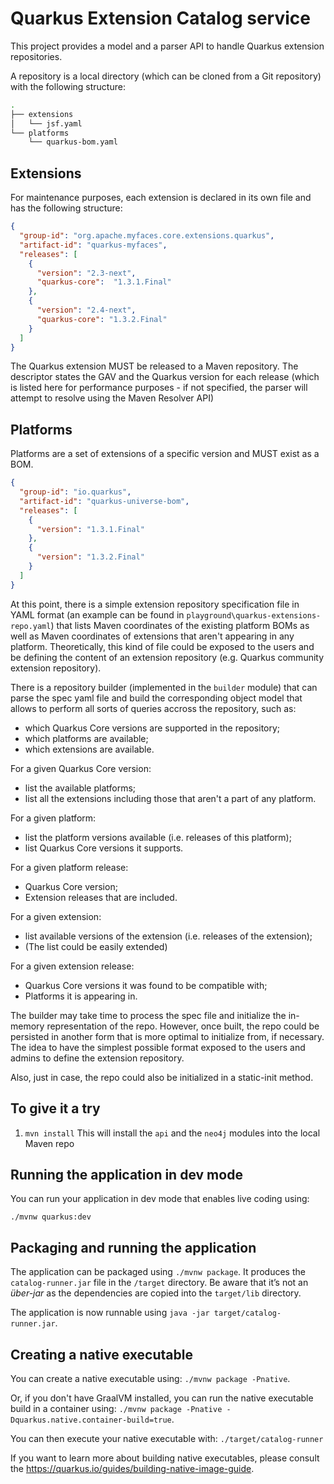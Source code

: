 # Quarkus Extension Catalog service

This project provides a model and a parser API to handle Quarkus extension repositories.

A repository is a local directory (which can be cloned from a Git repository) with the following structure: 

```bash
.
├── extensions
│   └── jsf.yaml
└── platforms
    └── quarkus-bom.yaml
```

## Extensions
For maintenance purposes, each extension is declared in its own file and has the following structure:

```json
{
  "group-id": "org.apache.myfaces.core.extensions.quarkus",
  "artifact-id": "quarkus-myfaces",
  "releases": [
    {
      "version": "2.3-next",
      "quarkus-core":  "1.3.1.Final"
    },
    {
      "version": "2.4-next",
      "quarkus-core": "1.3.2.Final"
    }
  ]
}
``` 

The Quarkus extension MUST be released to a Maven repository. The descriptor states the GAV and the Quarkus version for each release (which is listed here for performance purposes - if not specified, the parser will attempt to resolve using the Maven Resolver API)


## Platforms 

Platforms are a set of extensions of a specific version and MUST exist as a BOM. 

```json
{
  "group-id": "io.quarkus",
  "artifact-id": "quarkus-universe-bom",
  "releases": [
    {
      "version": "1.3.1.Final"
    },
    {
      "version": "1.3.2.Final"
    }
  ]
}
```

At this point, there is a simple extension repository specification file in YAML format (an example can be found in `playground\quarkus-extensions-repo.yaml`)
that lists Maven coordinates of the existing platform BOMs as well as Maven coordinates of extensions that aren't appearing in any platform.
Theoretically, this kind of file could be exposed to the users and be defining the content of an extension repository (e.g. Quarkus community extension repository).

There is a repository builder (implemented in the `builder` module) that can parse the spec yaml file and build the corresponding object model that
allows to perform all sorts of queries accross the repository, such as:

* which Quarkus Core versions are supported in the repository;
* which platforms are available;
* which extensions are available.

For a given Quarkus Core version:

* list the available platforms;
* list all the extensions including those that aren't a part of any platform.

For a given platform:

* list the platform versions available (i.e. releases of this platform);
* list Quarkus Core versions it supports.

For a given platform release:

* Quarkus Core version;
* Extension releases that are included.

For a given extension:

* list available versions of the extension (i.e. releases of the extension);
* (The list could be easily extended)

For a given extension release:

* Quarkus Core versions it was found to be compatible with;
* Platforms it is appearing in.

The builder may take time to process the spec file and initialize the in-memory representation of the repo. However, once built, the repo
could be persisted in another form that is more optimal to initialize from, if necessary. The idea to have the simplest possible format
exposed to the users and admins to define the extension repository.

Also, just in case, the repo could also be initialized in a static-init method.

## To give it a try

1. `mvn install` This will install the `api` and the `neo4j` modules into the local Maven repo

## Running the application in dev mode

You can run your application in dev mode that enables live coding using:
```
./mvnw quarkus:dev
```

## Packaging and running the application

The application can be packaged using `./mvnw package`.
It produces the `catalog-runner.jar` file in the `/target` directory.
Be aware that it’s not an _über-jar_ as the dependencies are copied into the `target/lib` directory.

The application is now runnable using `java -jar target/catalog-runner.jar`.

## Creating a native executable

You can create a native executable using: `./mvnw package -Pnative`.

Or, if you don't have GraalVM installed, you can run the native executable build in a container using: `./mvnw package -Pnative -Dquarkus.native.container-build=true`.

You can then execute your native executable with: `./target/catalog-runner`

If you want to learn more about building native executables, please consult the https://quarkus.io/guides/building-native-image-guide.


